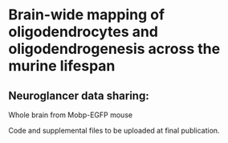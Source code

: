 # Brain-wide mapping of oligodendrocytes and oligodendrogenesis across the murine lifespan

## Neuroglancer data sharing:
Whole brain from Mobp-EGFP mouse 


Code and supplemental files to be uploaded at final publication.

            
            
